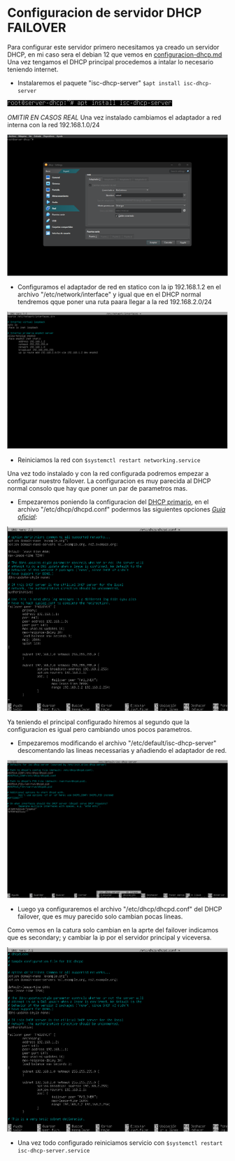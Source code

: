 # Configuracion de servidor DHCP FAILOVER

Para configurar este servidor primero necesitamos ya creado un servidor DHCP, en mi caso sera el debian 12 que vemos en [configuracion-dhcp.md](./configuracion-dhcp.md) Una vez tengamos el DHCP principal procedemos a intalar lo necesario teniendo internet.

- Instalaremos el paquete "isc-dhcp-server" `$apt install isc-dhcp-server`

![isc-dhcp-server](../img/isc-dhcp-server.png)

*OMITIR EN CASOS REAL* Una vez instalado cambiamos el adaptador a red interna con la red 192.168.1.0/24

![adaptador-virtual](../img/poner_red_en_interna.png)

- Configuramos el adaptador de red en statico con la ip 192.168.1.2 en el archivo "/etc/network/interface" y igual que en el DHCP normal tendremos qque poner una ruta paara llegar a la red 192.168.2.0/24

![net-dhcp-failover](../img/red-dhcp-failover.png)

- Reiniciamos la red con `$systemctl restart networking.service`

Una vez todo instalado y con la red configurada podremos empezar a configurar nuestro failover. La configuracion es muy parecida al DHCP normal consolo que hay que poner un par de parametros mas.

- Empezaremos poniendo la configuracion del [DHCP primario](./configuracion-dhcp.md), en el archivo "/etc/dhcp/dhcpd.conf" podermos las siguientes opciones [*Guia oficial*](https://kb.isc.org/docs/isc-dhcp-44-manual-pages-dhcpd):

![configuracion-dhcp-para-failover](../img/configuracion-dhcp-failover.png)

Ya teniendo el principal configurado hiremos al segundo que la configuracion es igual pero cambiando unos pocos parametros.

- Empezaremos modificando el archivo "/etc/default/isc-dhcp-server" descomentando las lineas necessarias y añadiendo el adaptador de red.

![conf1](../img/conf1.png)

- Luego ya configuraremos el archivo "/etc/dhcp/dhcpd.conf" del DHCP failover, que es muy parecido solo cambian pocas lineas.

Como vemos en la catura solo cambian en la aprte del failover indicamos que es secondary; y cambiar la ip por el servidor principal y viceversa.

![configuracion-failover](../img/configuracion-failover.png)

- Una vez todo configurado reiniciamos servicio con `$systemctl restart isc-dhcp-server.service`
